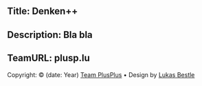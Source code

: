 Title: Denken++
----
Description: Bla bla
----
TeamURL: plusp.lu
----
Copyright: © (date: Year) [Team PlusPlus](http://plusp.lu) &bull; Design by [Lukas Bestle](http://lu-x.me)
